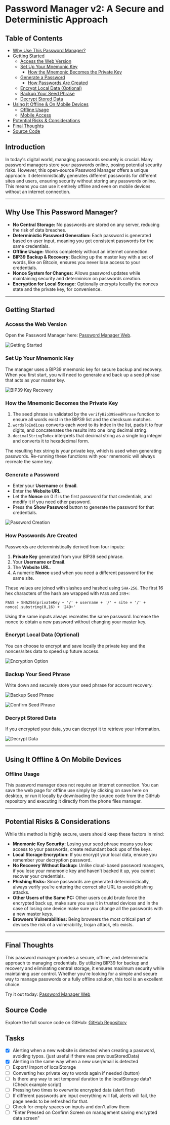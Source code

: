 # Password Manager v2: A Secure and Deterministic Approach

## Table of Contents
- [Why Use This Password Manager?](#why-use-this-password-manager)
- [Getting Started](#getting-started)
  - [Access the Web Version](#access-the-web-version)
  - [Set Up Your Mnemonic Key](#set-up-your-mnemonic-key)
    - [How the Mnemonic Becomes the Private Key](#how-the-mnemonic-becomes-the-private-key)
  - [Generate a Password](#generate-a-password)
    - [How Passwords Are Created](#how-passwords-are-created)
  - [Encrypt Local Data (Optional)](#encrypt-local-data-optional)
  - [Backup Your Seed Phrase](#backup-your-seed-phrase)
  - [Decrypt Stored Data](#decrypt-stored-data)
- [Using It Offline & On Mobile Devices](#using-it-offline--on-mobile-devices)
  - [Offline Usage](#offline-usage)
  - [Mobile Access](#mobile-access)
- [Potential Risks & Considerations](#potential-risks--considerations)
- [Final Thoughts](#final-thoughts)
- [Source Code](#source-code)

## **Introduction**

In today's digital world, managing passwords securely is crucial. Many password managers store your passwords online, posing potential security risks. However, this open-source Password Manager offers a unique approach: it deterministically generates different passwords for different sites and users, ensuring security without storing any passwords online. This means you can use it entirely offline and even on mobile devices without an internet connection.

---

## **Why Use This Password Manager?**

- **No Central Storage:** No passwords are stored on any server, reducing the risk of data breaches.
- **Deterministic Password Generation:** Each password is generated based on user input, meaning you get consistent passwords for the same credentials.
- **Offline Usage:** Works completely without an internet connection.
- **BIP39 Backup & Recovery:** Backing up the master key with a set of words, like on Bitcoin, ensures you never lose access to your credentials.
- **Nonce System for Changes:** Allows password updates while maintaining security and determinism on passwords creation.
- **Encryption for Local Storage:** Optionally encrypts locallly the nonces state and the private key, for convenience.

---

## **Getting Started**

### **Access the Web Version**  
Open the Password Manager here: [Password Manager Web](https://fabricio333.github.io/PasswordManagerWeb/).
   
![Getting Started](https://m.primal.net/OzRc.png)
   
### **Set Up Your Mnemonic Key**
The manager uses a BIP39 mnemonic key for secure backup and recovery. When you first start, you will need to generate and back up a seed phrase that acts as your master key.

![BIP39 Key Recovery](https://m.primal.net/OzRe.png)

### **How the Mnemonic Becomes the Private Key**
1. The seed phrase is validated by the `verifyBip39SeedPhrase` function to ensure
   all words exist in the BIP39 list and the checksum matches.
2. `wordsToIndices` converts each word to its index in the list, pads it to four
   digits, and concatenates the results into one long decimal string.
3. `decimalStringToHex` interprets that decimal string as a single big integer
   and converts it to hexadecimal form.

The resulting hex string is your private key, which is used when generating
passwords. Re-running these functions with your mnemonic will always recreate the
same key.

### **Generate a Password**
- Enter your **Username** or **Email**.
- Enter the **Website URL**.
- Let the **Nonce** on 0 if is the first password for that credentials, and modify it if you need other password.
- Press the **Show Password** button to generate the password for that credentials.
 
![Password Creation](https://m.primal.net/OzRg.png)

### **How Passwords Are Created**
Passwords are deterministically derived from four inputs:

1. **Private Key** generated from your BIP39 seed phrase.
2. Your **Username or Email**.
3. The **Website URL**.
4. A numeric **Nonce** used when you need a different password for the same site.

These values are joined with slashes and hashed using `SHA-256`. The first 16
hex characters of the hash are wrapped with `PASS` and `249+`:

```
PASS + SHA256(privateKey + '/' + username + '/' + site + '/' + nonce).substring(0,16) + '249+'
```

Using the same inputs always recreates the same password. Increase the nonce to
obtain a new password without changing your master key.
   
### **Encrypt Local Data (Optional)**  
You can choose to encrypt and save locally the private key and the nonces/sites data to speed up future access.
   
![Encryption Option](https://m.primal.net/OzRm.png)
   
### **Backup Your Seed Phrase**  
Write down and securely store your seed phrase for account recovery.
   
![Backup Seed Phrase](https://m.primal.net/OzRn.png)  

![Confirm Seed Phrase](https://m.primal.net/OzRo.png)
   
### **Decrypt Stored Data**  
If you encrypted your data, you can decrypt it to retrieve your information.
   
![Decrypt Data](https://m.primal.net/OzRp.png)

---

## **Using It Offline & On Mobile Devices**

### **Offline Usage**
This password manager does not require an internet connection. You can save the web page for offline use simply by clicking on save here on desktop, or run it locally by downloading the source code from the GitHub repository and executing it directly from the phone files manager.

---

## **Potential Risks & Considerations**

While this method is highly secure, users should keep these factors in mind:

- **Mnemonic Key Security:** Losing your seed phrase means you lose access to your passwords, create redundant back ups of the keys.
- **Local Storage Encryption:** If you encrypt your local data, ensure you remember your decryption password.
- **No Recovery Without Backup:** Unlike cloud-based password managers, if you lose your mnemonic key and haven’t backed it up, you cannot recover your credentials.
- **Phishing Risks:** Since passwords are generated deterministically, always verify you’re entering the correct site URL to avoid phishing attacks.
- **Other Users of the Same PC:** Other users could brute force the encrypted back up, make sure you use it in trusted devices and in the case of losing one device make sure you change all the passwords with a new master keys.
- **Browsers Vulnerabilities:** Being browsers the most critical part of devices the risk of a vulnerability, trojan attack, etc exists.
---

## **Final Thoughts**

This password manager provides a secure, offline, and deterministic approach to managing credentials. By utilizing BIP39 for backup and recovery and eliminating central storage, it ensures maximum security while maintaining user control. Whether you're looking for a simple and secure way to manage passwords or a fully offline solution, this tool is an excellent choice.

Try it out today: [Password Manager Web](https://fabricio333.github.io/PasswordManagerWeb/)

## **Source Code**
Explore the full source code on GitHub: [GitHub Repository](https://github.com/fabricio333/PasswordManagerWeb)



## Tasks 
- [x] Alerting when a new website is detected when creating a password, avoiding typos. (just useful if there was previousStoredData)
- [x] Alerting in the same way when a new user/email is detected
- [ ] Export/ Import of localStorage
- [ ] Converting hex private key to words again if needed (button)
- [ ] Is there any way to set temporal duration to the localStorage data? (Check example script)
- [ ] Pressing two times to overwrite encrypted data (alert first)
- [ ] If different passwords are input everything will fail, alerts will fail, the page needs to be refreshed for that.
- [ ] Check for empty spaces on inputs and don't allow them
- [ ] "Enter Pressed on Confirm Screen on management saving encrypted data screen"
